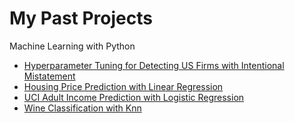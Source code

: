 # My Past Projects 
Machine Learning with Python 
- [Hyperparameter Tuning for Detecting US Firms with Intentional Mistatement](https://github.com/SofiaKung/Portfolio/blob/master/Detecting%20Intentional%20Misstatements%20by%20US%20Corporations.ipynb)
- [Housing Price Prediction with Linear Regression](https://github.com/SofiaKung/Portfolio/blob/master/Kaggle%20Projects/1.%20Linear%20Regression%20on%20Housing%20Dataset.ipynb)
- [UCI Adult Income Prediction with Logistic Regression](https://github.com/SofiaKung/Portfolio/blob/master/Kaggle%20Projects/2.%20Logistic%20Regression%20with%20UCI%20Adult%20Income.ipynb)
- [Wine Classification with Knn](https://github.com/SofiaKung/Portfolio/blob/master/Kaggle%20Projects/3.%20Classification%20on%20Wine%20Dataset.ipynb) 


